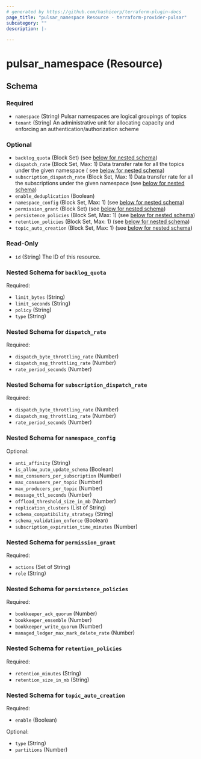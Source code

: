 ```yaml
---
# generated by https://github.com/hashicorp/terraform-plugin-docs
page_title: "pulsar_namespace Resource - terraform-provider-pulsar"
subcategory: ""
description: |-
  
---
```


# pulsar_namespace (Resource)





<!-- schema generated by tfplugindocs -->
## Schema

### Required

- `namespace` (String) Pulsar namespaces are logical groupings of topics
- `tenant` (String) An administrative unit for allocating capacity and enforcing an authentication/authorization scheme

### Optional

- `backlog_quota` (Block Set) (see [below for nested schema](#nestedblock--backlog_quota))
- `dispatch_rate` (Block Set, Max: 1) Data transfer rate for all the topics under the given namespace (
  see [below for nested schema](#nestedblock--dispatch_rate))
- `subscription_dispatch_rate` (Block Set, Max: 1) Data transfer rate for all the subscriptions under the given
  namespace (see [below for nested schema](#nestedblock--subscription_dispatch_rate))
- `enable_deduplication` (Boolean)
- `namespace_config` (Block Set, Max: 1) (see [below for nested schema](#nestedblock--namespace_config))
- `permission_grant` (Block Set) (see [below for nested schema](#nestedblock--permission_grant))
- `persistence_policies` (Block Set, Max: 1) (see [below for nested schema](#nestedblock--persistence_policies))
- `retention_policies` (Block Set, Max: 1) (see [below for nested schema](#nestedblock--retention_policies))
- `topic_auto_creation` (Block Set, Max: 1) (see [below for nested schema](#nestedblock--topic_auto_creation))

### Read-Only

- `id` (String) The ID of this resource.

<a id="nestedblock--backlog_quota"></a>
### Nested Schema for `backlog_quota`

Required:

- `limit_bytes` (String)
- `limit_seconds` (String)
- `policy` (String)
- `type` (String)


<a id="nestedblock--dispatch_rate"></a>
### Nested Schema for `dispatch_rate`

Required:

- `dispatch_byte_throttling_rate` (Number)
- `dispatch_msg_throttling_rate` (Number)
- `rate_period_seconds` (Number)

<a id="nestedblock--subscription_dispatch_rate"></a>

### Nested Schema for `subscription_dispatch_rate`

Required:

- `dispatch_byte_throttling_rate` (Number)
- `dispatch_msg_throttling_rate` (Number)
- `rate_period_seconds` (Number)

<a id="nestedblock--namespace_config"></a>
### Nested Schema for `namespace_config`

Optional:

- `anti_affinity` (String)
- `is_allow_auto_update_schema` (Boolean)
- `max_consumers_per_subscription` (Number)
- `max_consumers_per_topic` (Number)
- `max_producers_per_topic` (Number)
- `message_ttl_seconds` (Number)
- `offload_threshold_size_in_mb` (Number)
- `replication_clusters` (List of String)
- `schema_compatibility_strategy` (String)
- `schema_validation_enforce` (Boolean)
- `subscription_expiration_time_minutes` (Number)


<a id="nestedblock--permission_grant"></a>
### Nested Schema for `permission_grant`

Required:

- `actions` (Set of String)
- `role` (String)


<a id="nestedblock--persistence_policies"></a>
### Nested Schema for `persistence_policies`

Required:

- `bookkeeper_ack_quorum` (Number)
- `bookkeeper_ensemble` (Number)
- `bookkeeper_write_quorum` (Number)
- `managed_ledger_max_mark_delete_rate` (Number)


<a id="nestedblock--retention_policies"></a>
### Nested Schema for `retention_policies`

Required:

- `retention_minutes` (String)
- `retention_size_in_mb` (String)

<a id="nestedblock--topic_auto_creation"></a>

### Nested Schema for `topic_auto_creation`

Required:

- `enable` (Boolean)

Optional:

- `type` (String)
- `partitions` (Number)
